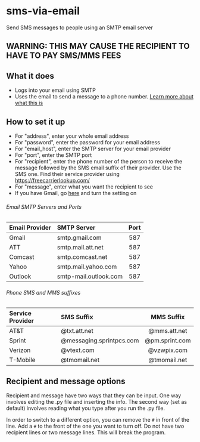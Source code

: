 # sms-via-email
Send SMS messages to people using an SMTP email server
## WARNING: THIS MAY CAUSE THE RECIPIENT TO HAVE TO PAY SMS/MMS FEES
## What it does
- Logs into your email using SMTP
- Uses the email to send a message to a phone number. [Learn more about what this is](https://www.att.com/esupport/article.html#!/wireless/KM1061254)

## How to set it up
- For "address", enter your whole email address
- For "password", enter the password for your email address
- For "email_host", enter the SMTP server for your email provider
- For "port", enter the SMTP port
- For "recipient", enter the phone number of the person to receive the message followed by the SMS email suffix of their provider. Use the SMS one. Find their service provider using https://freecarrierlookup.com/
- For "message", enter what you want the recipient to see
- If you have Gmail, go [here](https://www.google.com/settings/security/lesssecureapps) and turn the setting on

###### Email SMTP Servers and Ports
| Email Provider | SMTP Server | Port |
| :- | :- | :-: |
| Gmail | smtp.gmail.com | 587 |
| ATT | smtp.mail.att.net | 587 |
| Comcast | smtp.comcast.net | 587 |
| Yahoo | smtp.mail.yahoo.com | 587 |
| Outlook | smtp-mail.outlook.com | 587 |

###### Phone SMS and MMS suffixes
| Service Provider | SMS Suffix | MMS Suffix |
| :- | :- | :-: |
| AT&T | @txt.att.net | @mms.att.net |
| Sprint | @messaging.sprintpcs.com | @pm.sprint.com |
| Verizon | @vtext.com | @vzwpix.com |
| T-Mobile | @tmomail.net | @tmomail.net |

## Recipient and message options
Recipient and message have two ways that they can be input. One way involves editing the .py file and inserting the info. The second way (set as default) involves reading what you type after you run the .py file.

In order to switch to a different option, you can remove the `#` in front of the line. Add a `#` to the front of the one you want to turn off. Do not have two recipient lines or two message lines. This will break the program.
